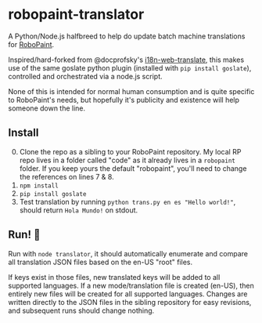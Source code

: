 # robopaint-translator
A Python/Node.js halfbreed to help do update batch machine translations for
[RoboPaint](https://github.com/evil-mad/robopaint).

Inspired/hard-forked from @docprofsky's
[i18n-web-translate](https://github.com/docprofsky/i18n-web-translate/), this
makes use of the same goslate python plugin (installed with
`pip install goslate`), controlled and orchestrated via a node.js script.

None of this is intended for normal human consumption and is quite specific to
RoboPaint's needs, but hopefully it's publicity and existence will help someone
down the line.

## Install
0. Clone the repo as a sibling to your RoboPaint repository. My local RP repo
lives in a folder called "code" as it already lives in a `robopaint` folder. If
you keep yours the default "robopaint", you'll need to change the references on
lines 7 & 8.
0. `npm install`
0. `pip install goslate`
0. Test translation by running `python trans.py en es "Hello world!"`, should
return `Hola Mundo!` on stdout.

## Run! :runner:
Run with `node translator`, it should automatically enumerate and compare all
translation JSON files based on the en-US "root" files.

If keys exist in those files, new translated keys will be added to all supported
languages. If a new mode/translation file is created (en-US), then entirely new
files will be created for all supported languages. Changes are written directly
to the JSON files in the sibling repository for easy revisions, and subsequent
runs should change nothing.
